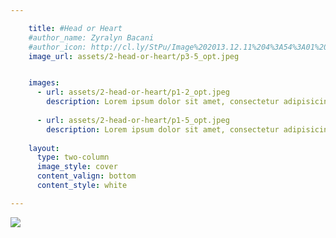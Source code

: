 ```yaml
---

    title: #Head or Heart 
    #author_name: Zyralyn Bacani
    #author_icon: http://cl.ly/StPu/Image%202013.12.11%204%3A54%3A01%20pm.png
    image_url: assets/2-head-or-heart/p3-5_opt.jpeg


    images:
      - url: assets/2-head-or-heart/p1-2_opt.jpeg
        description: Lorem ipsum dolor sit amet, consectetur adipisicing elit, sed do eiusmod tempor incididunt ut labore et dolore magna aliqua. Ut enim ad minim veniam, quis nostrud exercitation ullamco laboris nisi ut aliquip ex ea commodo consequat. Duis aute irure dolor in reprehenderit in voluptate velit esse cillum dolore eu fugiat nulla pariatur. Excepteur sint occaecat cupidatat non proident, sunt in culpa qui officia deserunt mollit anim id est laborum.
        
      - url: assets/2-head-or-heart/p1-5_opt.jpeg
        description: Lorem ipsum dolor sit amet, consectetur adipisicing elit, sed do eiusmod tempor incididunt ut labore et dolore magna aliqua. Ut enim ad minim veniam, quis nostrud exercitation ullamco laboris nisi ut aliquip ex ea commodo consequat. Duis aute irure dolor in reprehenderit in voluptate velit esse cillum dolore eu fugiat nulla pariatur. Excepteur sint occaecat cupidatat non proident, sunt in culpa qui officia deserunt mollit anim id est laborum.
    
    layout:
      type: two-column
      image_style: cover
      content_valign: bottom
      content_style: white

---
```


<img src="../assets/2-head-or-heart/p3-1_opt.jpeg">